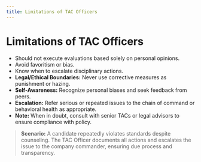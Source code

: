 ```yaml
---
title: Limitations of TAC Officers
---
```


# Limitations of TAC Officers

- Should not execute evaluations based solely on personal opinions.
- Avoid favoritism or bias.
- Know when to escalate disciplinary actions.
- **Legal/Ethical Boundaries:** Never use corrective measures as punishment or hazing.
- **Self-Awareness:** Recognize personal biases and seek feedback from peers.
- **Escalation:** Refer serious or repeated issues to the chain of command or behavioral health as appropriate.
- **Note:** When in doubt, consult with senior TACs or legal advisors to ensure compliance with policy.

> **Scenario:** A candidate repeatedly violates standards despite counseling. The TAC Officer documents all actions and escalates the issue to the company commander, ensuring due process and transparency. 